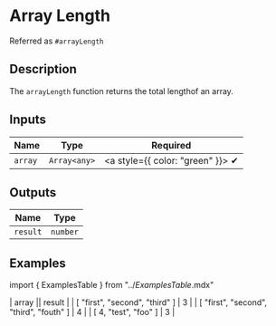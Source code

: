 # Array Length
Referred as `#arrayLength`

## Description
The `arrayLength` function returns the total lengthof an array.

## Inputs
| Name | Type | Required
|------|------|:-----:|
| `array` | `Array<any>` | <a style={{ color: "green" }}> ✔ </a>

## Outputs
| Name | Type |
|------|------|
| `result` | `number` |


## Examples
import { ExamplesTable } from "../_ExamplesTable_.mdx"

<ExamplesTable>
| array || result |
| [ "first", "second", "third" ] | 3 |
| [ "first", "second", "third", "fouth" ] | 4 |
| [ 4, "test", "foo" ] | 3 |
</ExamplesTable>